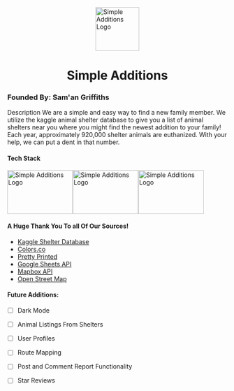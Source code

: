 <div style="display: flex; justify-content: center;"><img align="center" src="../Simple-Additions/README_img/simple_additions_logo.png" alt="Simple Additions Logo" height="100vh" width="100vw"></div>
<h1 align='center'>Simple Additions</h1>

### Founded By: Sam'an Griffiths

Description
We are a simple and easy way to find a new family member. We utilize the kaggle animal shelter database to give you a list of animal shelters near you where you might find the newest addition to your family! Each year, approximately 920,000 shelter animals are euthanized. With your help, we can put a dent in that number.


#### Tech Stack
<div style="display: inline-box;"><img align="center" src="../Simple-Additions/README_img/flask-1.png" alt="Simple Additions Logo" height="100vh" width="150vw"><img align="center" src="../Simple-Additions/README_img/images.png" alt="Simple Additions Logo" height="100vh" width="150vw"><img align="center" src="../Simple-Additions/README_img/vuejs-logo.jpeg" alt="Simple Additions Logo" height="100vh" width="150vw">
</div>

#### A Huge Thank You To all Of Our Sources!
- [Kaggle Shelter Database](https://www.kaggle.com/aaronschlegel/petfinder-animal-shelters-database/version/4)
- [Colors.co](https://coolors.co/606c38-283618-fefae0-dda15e-bc6c25)
- [Pretty Printed](https://www.youtube.com/watch?v=TLgVEBuQURA)
- [Google Sheets API](https://developers.google.com/sheets/api/quickstart/python)
- [Mapbox API](https://docs.mapbox.com/)
- [Open Street Map](https://www.openstreetmap.org/#map=7/39.602/-7.839)


#### Future Additions:

- [ ] Dark Mode
- [ ] Animal Listings From Shelters
- [ ] User Profiles
- [ ] Route Mapping
- [ ] Post and Comment Report Functionality
- [ ] Star Reviews

